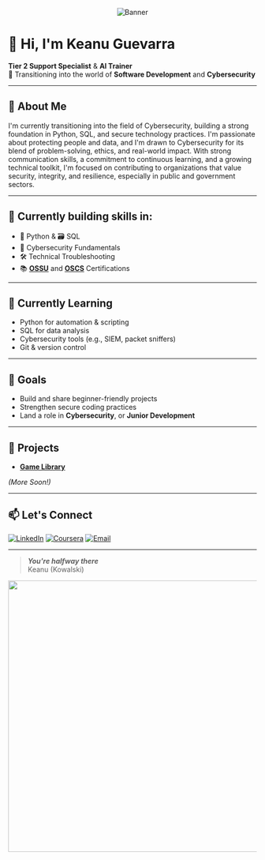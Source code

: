 <p align="center">
  <img src="https://capsule-render.vercel.app/api?type=waving&height=300&color=0:99DFFF,100:4788B3&text=Keanu%20Guevarra&desc=Tier%202%20Support%20Specialist%20|%20AI%20Trainer%20|%20Cybersecurity&descAlignY=70&section=footer&fontColor=FFFFFF" alt="Banner"/>
</p>
  

# 👋 Hi, I'm Keanu Guevarra

**Tier 2 Support Specialist** & **AI Trainer**  
🚀 Transitioning into the world of **Software Development** and **Cybersecurity**

---

## 🌱 About Me

I'm currently transitioning into the field of Cybersecurity, building a strong foundation in Python, SQL, and secure technology practices. I'm passionate about protecting people and data, and I'm drawn to Cybersecurity for its blend of problem-solving, ethics, and real-world impact. With strong communication skills, a commitment to continuous learning, and a growing technical toolkit, I'm focused on contributing to organizations that value security, integrity, and resilience, especially in public and government sectors.

---

## 🔧 Currently building skills in:

- 🐍 Python & 🗃️ SQL
- 🔐 Cybersecurity Fundamentals
- 🛠️ Technical Troubleshooting
- 📚 **[OSSU](https://github.com/kowalski-codes/OSSU-Computer-Science)** and **[OSCS](https://github.com/kowalski-codes/OSCS)** Certifications

---



## 🧠 Currently Learning 

- Python for automation & scripting
- SQL for data analysis
- Cybersecurity tools (e.g., SIEM, packet sniffers)
- Git & version control

---

## 🎯 Goals

- Build and share beginner-friendly projects  
- Strengthen secure coding practices  
- Land a role in **Cybersecurity**, or **Junior Development**

---

## 📂 Projects

- **[Game Library](https://github.com/kowalski-codes/Game-Library)**
  
_(More Soon!)_

---

## 📫 Let's Connect
[![LinkedIn](https://img.shields.io/badge/LinkedIn-0A66C2?style=for-the-badge&logo=linkedin&logoColor=white)](https://www.linkedin.com/in/keannu-guevarra-8baa222b0)
[![Coursera](https://img.shields.io/badge/Coursera-white?style=for-the-badge&logo=coursera&logoColor=blue)](https://www.coursera.org/user/92060da2ee73034fa4dd0c5e08e5084a)
[![Email](https://img.shields.io/badge/Email-D14836?style=for-the-badge&logo=gmail&logoColor=white)](mailto:prekowalski@gmail.com)

---

> **_You're halfway there_**  
> Keanu (Kowalski)
<p align="center">
    <img src="https://media1.tenor.com/m/9_JvYd-1AN0AAAAC/telepurte-pingu.gif" width=550>
</p>



<!--


-->

